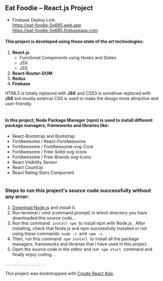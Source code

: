 ## Eat Foodie – React.js Project

- Firebase Deploy Link: </br>
https://eat-foodie-5e685.web.app  </br>
https://eat-foodie-5e685.firebaseapp.com </br>
#### This project is developed using these state of the art technologies: </br>
1. **React.js** </br>
    - Functional Components using Hooks and States
    - JSX
    - JSS
3. **React-Router-DOM** </br>
4. **Redux** </br>
5. **Firebase** </br>

HTML5 is totally replaced with **JSX** and CSS3 is somehow replaced with **JSS** but mostly external CSS is used to make the design more attractive and user-friendly.
</br></br>
#### In this project, Node Package Manager (**npm**) is used to install different package managers, frameworks and libraries like:
- React-Bootstrap and Bootstrap
- FortAwesome / React-FontAwesome
- FortAwesome / FontAwesome-svg-Core
- FortAwesome / Free-Solid-svg-Icons
- FortAwesome / Free-Brands-svg-Icons
- React Visibility Sensor
- React CountUp
- React Rating Stars Component
</br></br>
### Steps to run this project's source code successfully without any error:
1. [Download Node.js](https://nodejs.org/en/download) and install it.
2. Run terminal / cmd (command prompt) in which directory you have downloaded this source code...
3. Run this command &nbsp;`install npm`&nbsp; to install npm with Node.js . After installing, check that Node.js and npm successfully installed or not using these commands &nbsp;`node -v`&nbsp; and &nbsp;`npm -v`.
4. Then, run this command &nbsp;`npm install`&nbsp; to install all the package managers, frameworks and libraries that I have used in this project.
5. Open the source code in the editor and run &nbsp;`npm start`&nbsp; command and finally enjoy coding...

. . . . . . . . . . . . . . . . .

This project was bootstrapped with [Create React App](https://github.com/facebook/create-react-app).